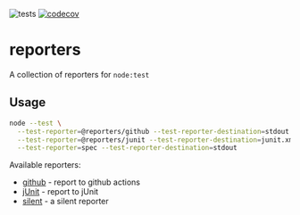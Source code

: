 ![tests](https://github.com/MoLow/reporters/actions/workflows/test.yaml/badge.svg?branch=main) [![codecov](https://codecov.io/gh/MoLow/reporters/branch/main/graph/badge.svg?token=0LFVC8SCQV)](https://codecov.io/gh/MoLow/reporters)

# reporters
A collection of reporters for `node:test`


## Usage

```bash
node --test \
  --test-reporter=@reporters/github --test-reporter-destination=stdout \
  --test-reporter=@reporters/junit --test-reporter-destination=junit.xml \
  --test-reporter=spec --test-reporter-destination=stdout
```

Available reporters:

- [github](https://www.npmjs.com/package/@reporters/github) - report to github actions
- [jUnit](https://www.npmjs.com/package/@reporters/junit) - report to jUnit 
- [silent](https://www.npmjs.com/package/@reporters/silent) - a silent reporter